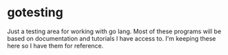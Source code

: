 # gotesting

Just a testing area for working with go lang. Most of these programs will be based on documentation and tutorials I have access to. I'm keeping these here so I have them for reference.
